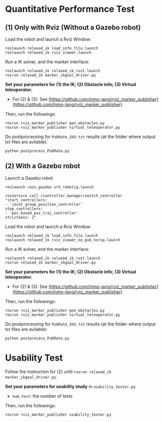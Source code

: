 # Quantitative Performance Test

## (1) Only with Rviz (Without a Gazebo robot) 

Load the robot and launch a Rviz Window:
```
roslaunch relaxed_ik load_info_file.launch
roslaunch relaxed_ik rviz_viewer.launch
```

Run a IK solver, and the marker interface:
```
roslaunch relaxed_ik relaxed_ik_rust.launch
rosrun relaxed_ik marker_ikgoal_driver.py
```

**Set your parameters for (1) the IK; (2) Obstacle info; (3) Virtual teleoperator.**
  - For (2) & (3): See [https://github.com/inmo-jang/rviz_marker_publisher](https://github.com/inmo-jang/rviz_marker_publisher)
  
Then, run the followings:

```
rosrun rviz_marker_publisher gen_obstacles.py
rosrun rviz_marker_publisher virtual_teleoperator.py
```

Do postprocessing for `PubRate_XXX.txt` results (at the folder where output txt files are avilable):
```
python postprocess_PubRate.py
```

## (2) With a Gazebo robot

Launch a Gazebo robot
```
roslaunch rain_gazebo ur5_robotiq.launch
```

```
rosservice call /controller_manager/switch_controller "start_controllers:
- 'joint_group_position_controller'
stop_controllers:
- 'pos_based_pos_traj_controller'
strictness: 2"
```

Load the robot and launch a Rviz Window:
```
roslaunch relaxed_ik load_info_file.launch
roslaunch relaxed_ik rviz_viewer_no_pub_norsp.launch
```

Run a IK solver, and the marker interface:
```
roslaunch relaxed_ik relaxed_ik_rust.launch
rosrun relaxed_ik marker_ikgoal_driver.py
```

**Set your parameters for (1) the IK; (2) Obstacle info; (3) Virtual teleoperator.**
  - For (2) & (3): See [https://github.com/inmo-jang/rviz_marker_publisher](https://github.com/inmo-jang/rviz_marker_publisher)
  
Then, run the followings:

```
rosrun rviz_marker_publisher gen_obstacles.py
rosrun rviz_marker_publisher virtual_teleoperator.py
```

Do postprocessing for `PubRate_XXX.txt` results (at the folder where output txt files are avilable):
```
python postprocess_PubRate.py
```



# Usability Test

Follow the instruction for (2) until `rosrun relaxed_ik marker_ikgoal_driver.py`.

**Set your parameters for usability study** in `usability_tester.py`
  - `num_test`: the number of tests 
  
Then, run the followings:

```
rosrun rviz_marker_publisher usability_tester.py
```

